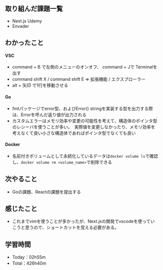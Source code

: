 ## 取り組んだ課題一覧
- Next.js Udemy
- Envader

## わかったこと
#### VSC
- command + B で左側のメニューのオンオフ、 command + Jで Terminalを出す
- command shift X / command shift E => 拡張機能 / エクスプローラー
- alt + 矢印 で1行を移動させる

#### Go
- fmtパッケージでerror型、およびError() stringを実装する型を出力する際は、Errorを呼んだ返り値が出力される
- カスタムエラーはメモリ効率や変更の可能性を考えて、構造体のポインタ型のレシーバを使うことが多い。　実際値を変更しなかったり、メモリ効率を考えなくて良い小さな構造体であればポインタ型でなくても良い

#### Docker
- 名前付きボリュームとして永続化しているデータは`docker volume ls`で確認し、`docker volume rm <volume_name>`で削除できる

## 次やること
- Goの課題、Reactの課題を提出する

## 感じたこと
- これまでvimを使うことが多かったが、Next.jsの開発でvscodeを使っていこうと思うので、ショートカットを覚える必要がある。

## 学習時間
- Today：02h55m
- Total：426h40m
